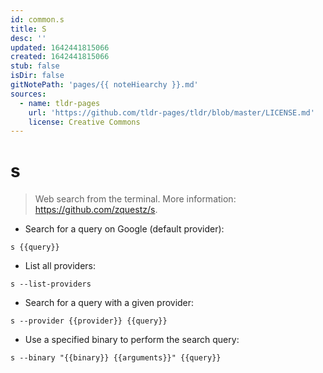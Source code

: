 ```yaml
---
id: common.s
title: S
desc: ''
updated: 1642441815066
created: 1642441815066
stub: false
isDir: false
gitNotePath: 'pages/{{ noteHiearchy }}.md'
sources:
  - name: tldr-pages
    url: 'https://github.com/tldr-pages/tldr/blob/master/LICENSE.md'
    license: Creative Commons
---
```

# s

> Web search from the terminal.
> More information: <https://github.com/zquestz/s>.

- Search for a query on Google (default provider):

`s {{query}}`

- List all providers:

`s --list-providers`

- Search for a query with a given provider:

`s --provider {{provider}} {{query}}`

- Use a specified binary to perform the search query:

`s --binary "{{binary}} {{arguments}}" {{query}}`

